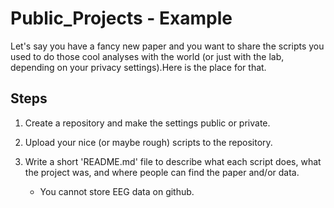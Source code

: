 # Public_Projects - Example
Let's say you have a fancy new paper and you want to share the scripts you used to do those cool analyses with the world (or just with the lab, depending on your privacy settings).Here is the place for that.

## Steps
1. Create a repository and make the settings public or private.
2. Upload your nice (or maybe rough) scripts to the repository.
3. Write a short 'README.md' file to describe what each script does, what the project was, and where people can find the paper and/or data.

   * You cannot store EEG data on github.

